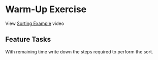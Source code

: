 # Warm-Up Exercise

View [Sorting Example](https://www.youtube.com/watch?v=BgKtheXUAAI) video

## Feature Tasks

With remaining time write down the steps required to perform the sort.
